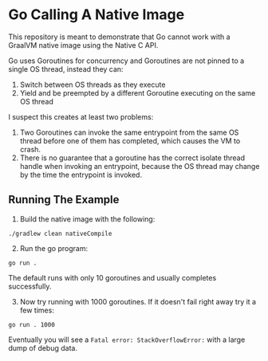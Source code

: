 # Go Calling A Native Image

This repository is meant to demonstrate that Go cannot work with a GraalVM native image
using the Native C API.

Go uses Goroutines for concurrency and Goroutines are not pinned to a single OS thread, instead they can:

1. Switch between OS threads as they execute
2. Yield and be preempted by a different Goroutine executing on the same OS thread

I suspect this creates at least two problems:

1. Two Goroutines can invoke the same entrypoint from the same OS thread before one of them has completed, which causes the VM to crash.
2. There is no guarantee that a goroutine has the correct isolate thread handle when invoking an entrypoint, because the OS thread may change by the time the entrypoint is invoked.

## Running The Example

1. Build the native image with the following:

```
./gradlew clean nativeCompile
```

2. Run the go program:

```
go run .
```

The default runs with only 10 goroutines and usually completes successfully.

3. Now try running with 1000 goroutines. If it doesn't fail right away try it a few times:

```
go run . 1000
```

Eventually you will see a `Fatal error: StackOverflowError:` with a large dump of debug data.

